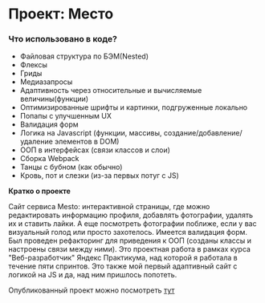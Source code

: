 # Проект: Место

### Что использовано в коде?
* Файловая структура по БЭМ(Nested)
* Флексы
* Гриды
* Медиазапросы
* Адаптивность через относительные и вычисляемые величины(функции)
* Оптимизированные шрифты и картинки, подгруженные локально
* Попапы с улучшенным UX
* Валидация форм
* Логика на Javascript (функции, массивы, создание/добавление/удаление элементов в DOM)
* ООП в интерфейсах (связи классов и слои)
* Сборка Webpack
* Танцы с бубном (как обычно)
* Кровь, пот и слезки (из-за первых потуг с JS)

**Кратко о проекте**

Сайт сервиса Mesto: интерактивной страницы, где можно редактировать информацию профиля, добавлять фотографии, удалять их и ставить лайки. А еще посмотреть фотографии поближе, если у вас визуальный голод или просто захотелось. Имеется валидация форм. Был проведен рефакторинг для приведения к ООП (созданы классы и настроены связи между ними).
Это проектная работа в рамках курса "Веб-разработчик" Яндекс Практикума, над которой я работала в течение пяти спринтов. Это также мой первый адаптивный сайт с логикой на JS и да, над ним пришлось попотеть.

Опубликованный проект можно посмотреть [тут](https://dzhaneta.github.io/mesto/)



